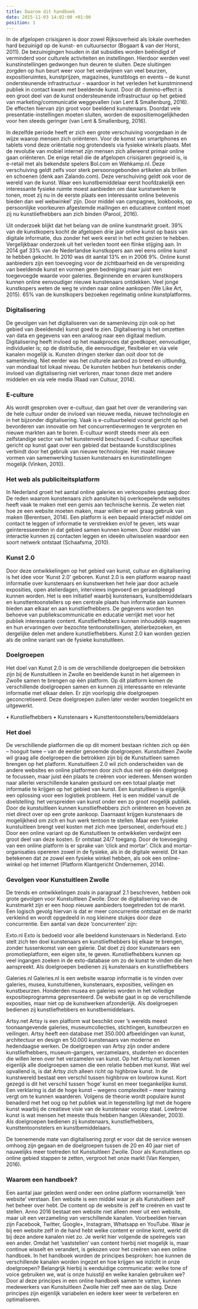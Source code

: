 ```yaml
---
title: Daarom dit handboek
date: 2015-11-03 14:02:00 +01:00
position: 1
---
```


In de afgelopen crisisjaren is door zowel Rijksoverheid als lokale overheden hard bezuinigd op de kunst- en cultuursector (Bogaart & van der Horst, 2011). De bezuinigingen houden in dat subsidies worden beëindigd of verminderd voor culturele activiteiten en instellingen. Hierdoor werden veel kunstinstellingen gedwongen hun deuren te sluiten. Deze sluitingen zorgden op hun beurt weer voor het verdwijnen van veel beurzen, expositieruimtes, kunstprijzen, magazines, kunstblogs en events – de kunst ondersteunende infrastructuur - waardoor in het verleden het kunstminnend publiek in contact kwam met beeldende kunst. Door dit domino-effect is een groot deel van de kunst ondersteunende infrastructuur op het gebied van marketing/communicatie weggevallen (van Lent & Smallenburg, 2016). De effecten hiervan zijn groot voor beeldend kunstenaars. Doordat vele presentatie-instellingen moeten sluiten, worden de expositiemogelijkheden voor hen steeds geringer (van Lent & Smallenburg, 2016). 

In dezelfde periode heeft er zich een grote verschuiving voorgedaan in de wijze waarop mensen zich oriënteren. Voor de komst van smartphones en tablets vond deze oriëntatie nog grotendeels via fysieke winkels plaats. Met de revolutie van mobiel internet zijn mensen zich allereerst primair online gaan oriënteren. De enige retail die de afgelopen crisisjaren gegroeid is, is e-retail  met als bekendste spelers Bol.com en Wehkamp.nl. Deze verschuiving geldt zelfs voor sterk persoonsgebonden artikelen als brillen en schoenen (denk aan Zalando.com).
Deze verschuiving geldt ook voor de wereld van de kunst. Waar een kunstbemiddelaar eerst hoofdzakelijk een interessante fysieke ruimte moest aanbieden om daar kunstwerken te tonen, moet zij nu in de eerste plaats een interessante online belevenis bieden dan wel webwinkel’ zijn. Door middel van campagnes, lookbooks, op persoonlijke voorkeuren afgestemde mailingen en educatieve content moet zij nu kunstliefhebbers aan zich binden (Parool, 2016).

Uit onderzoek blijkt dat het belang van de online kunstmarkt groeit. 39% van de kunstkopers kocht de afgelopen drie jaar online kunst op basis van digitale informatie, dus zonder het werk eerst in het echt gezien te hebben. Vergelijkbaar onderzoek uit het verleden toont een flinke stijging aan. In 2014 gaf 33% van de Nederlandse kunstkopers aan wel eens online kunst te hebben gekocht. In 2010 was dit aantal 13% en in 2006 9%. Online kunst aanbieders zijn een toevoeging voor de zichtbaarheid en de verspreiding van beeldende kunst en vormen geen bedreiging maar juist een toegevoegde waarde voor galeries. Beginnende en ervaren kunstkopers kunnen online eenvoudiger nieuwe kunstenaars ontdekken. Veel jonge kunstkopers weten de weg te vinden naar online aankopen (We Like Art, 2015). 65% van de kunstkopers bezoeken regelmatig online kunstplatforms. 

### Digitalisering
De gevolgen van het digitaliseren van de samenleving zijn ook op het gebied van (beeldende) kunst goed te zien. Digitalisering is het omzetten van data en gegevens van een analoog naar een digitaal medium. Digitalisering heeft invloed op het maakproces dat goedkoper, eenvoudiger, individueler is; op de distributie, die eenvoudiger, flexibeler en via vele kanalen mogelijk is. Kunsten dringen sterker dan ooit door tot de samenleving. Niet eerder was het culturele aanbod zo breed en uitbundig, van mondiaal tot lokaal niveau. De kunsten hebben hun betekenis onder invloed van digitalisering niet verloren, maar tonen deze met andere middelen en via vele media (Raad van Cultuur, 2014). 

### E-culture
Als wordt gesproken over e-cultuur, dan gaat het over de verandering van de hele cultuur onder de invloed van nieuwe media, nieuwe technologie en in het bijzonder digitalisering. Vaak is e-cultuurbeleid vooral gericht op het bevorderen van innovatie om het concurrentievermogen te vergroten en nieuwe markten aan te boren. E-cultuur wordt steeds meer als een zelfstandige sector van het kunstenveld beschouwd. E-cultuur specifiek gericht op kunst gaat over een gebied dat bestaande kunstdisciplines verbindt door het gebruik van nieuwe technologie. Het maakt nieuwe vormen van samenwerking tussen kunstenaars en kunstinstellingen mogelijk (Vinken, 2010). 

### Het web als publiciteitsplatform
In Nederland groeit het aantal online galeries en verkoopsites gestaag door. De reden waarom kunstenaars zich aansluiten bij overkoepelende websites heeft vaak te maken met een gemis aan technische kennis. Ze weten niet hoe ze een website moeten maken, maar willen er wel graag gebruik van maken (Berentsen, 2014). Een platform is een bepaald interactief middel om contact te leggen of informatie te verstrekken en/of te geven, iets waar geïnteresseerden in dat gebied samen kunnen komen. Door middel van interactie kunnen zij contacten leggen en ideeën uitwisselen waardoor een soort netwerk ontstaat (Schaafsma, 2010). 

### Kunst 2.0
Door deze ontwikkelingen op het gebied van kunst, cultuur en digitalisering is het idee voor ‘Kunst 2.0’ geboren. Kunst 2.0 is een platform waarop naast informatie over kunstenaars en kunstwerken het hele jaar door actuele exposities, open atelierdagen, interviews ingevoerd en geraadpleegd kunnen worden. Het is een initiatief waarbij kunstenaars, kunstbemiddelaars en kunsttentoonstellers op een centrale plaats hun informatie aan kunnen bieden aan elkaar en aan kunstliefhebbers. De gegevens worden ten behoeve van publiekscommunicatie en educatie verrijkt met voor het publiek interessante content. Kunstliefhebbers kunnen inhoudelijk reageren en hun ervaringen over bezochte tentoonstellingen, atelierbezoeken, en dergelijke delen met andere kunstliefhebbers. Kunst 2.0 kan worden gezien als de online variant van de fysieke kunstuitleen. 

### Doelgroepen
Het doel van Kunst 2.0 is om de verschillende doelgroepen die betrokken zijn bij de Kunstuitleen in Zwolle en beeldende kunst in het algemeen in Zwolle samen te brengen op één platform. Op dit platform komen de verschillende doelgroepen samen en kunnen zij interessante en relevante informatie met elkaar delen. Er zijn voorlopig drie doelgroepen geconcretiseerd. Deze doelgroepen zullen later verder worden toegelicht en uitgewerkt. 

•	Kunstliefhebbers
•	Kunstenaars
•	Kunsttentoonstellers/bemiddelaars


### Het doel 
De verschillende platformen die op dit moment bestaan richten zich op één – hooguit twee – van de eerder genoemde doelgroepen. Kunstuitleen Zwolle wil graag alle doelgroepen die betrokken zijn bij de Kunstuitleen samen brengen op het platform. Kunstuitleen 2.0 wil zich onderscheiden van de andere websites en online platformen door zich dus niet op één doelgroep te focussen, maar juist één plaats te creëren voor iedereen. Mensen worden naar allerlei verschillende kanalen gestuurd om een totaal plaatje met informatie te krijgen op het gebied van kunst. Een kunstuitleen is eigenlijk een oplossing voor een logistiek probleem. Het is een middel vanuit de doelstelling: het verspreiden van kunst onder een zo groot mogelijk publiek. Door de kunstuitleen kunnen kunstliefhebbers zich oriënteren en hoeven ze niet direct over op een grote aankoop. Daarnaast krijgen kunstenaars de mogelijkheid om zich en hun werk tentoon te stellen. Maar een fysieke kunstuitleen brengt veel kosten met zich mee (personeel, onderhoud etc.) Door een online variant op de Kunstuitleen te ontwikkelen verdwijnt een groot deel van deze kosten. Er ontstaat 24/7 toegang. Door de toevoeging van een online platform is er sprake van ‘click and mortar’. Click and mortar-organisaties opereren zowel in de fysieke, als in de digitale wereld. Dit kan betekenen dat ze zowel een fysieke winkel hebben, als ook een online-winkel op het internet (Platform Klantgericht Ondernemen, 2014). 

### Gevolgen voor Kunstuitleen Zwolle
De trends en ontwikkelingen zoals in paragraaf 2.1 beschreven, hebben ook grote gevolgen voor Kunstuitleen Zwolle. Door de digitalisering van de kunstmarkt zijn er een hoop nieuwe aanbieders toegetreden tot de markt. Een logisch gevolg hiervan is dat er meer concurrentie ontstaat en de markt verkleind en wordt opgedeeld in nog kleinere stukjes door deze concurrentie. Een aantal van deze ‘concurrenten’ zijn:

Exto.nl
Exto is bedoeld voor alle beeldend kunstenaars in Nederland. Exto stelt zich ten doel kunstenaars en kunstliefhebbers bij elkaar te brengen, zonder tussenkomst van een galerie. Dat doet zij door kunstenaars een promotieplatform, een eigen site, te geven. Kunstliefhebbers kunnen op veel ingangen zoeken in de exto-database om zo de kunst te vinden die hen aanspreekt. Als doelgroepen bedienen zij kunstenaars en kunstliefhebbers

Galeries.nl
Galeries.nl is een website waarop informatie is te vinden over galeries, musea, kunstuitlenen, kunstenaars, exposities, veilingen en kunstbeurzen. Honderden musea en galeries worden in het volledige expositieprogramma gepresenteerd. De website gaat in op de verschillende exposities, maar niet op de kunstwerken afzonderlijk. Als doelgroepen bedienen zij kunstliefhebbers en kunstbemiddelaars. 

Artsy.net
Artsy is een platform wat beschikt over ’s werelds meest toonaangevende galeries, museumcollecties, stichtingen, kunstbeurzen en veilingen. Artsy heeft een database met 350.000 afbeeldingen van kunst, architectuur en design en 50.000 kunstenaars van moderne en hedendaagse werken. De doelgroepen van Artsy zijn onder andere kunstliefhebbers, museum-gangers, verzamelaars, studenten en docenten die willen leren over het verzamelen van kunst.
Op het Artsy.net komen eigenlijk alle doelgroepen samen die een relatie hebben met kunst. Wat wel opvallend is, is dat Artsy zich alleen richt op highbrow kunst. In de kunstwereld bestaat een verschil tussen highbrow en lowbrow kunst. Kort gezegd is dit het verschil tussen ‘hoge’ kunst en meer toegankelijke kunst. Een verklaring is dat de hoge kunst – wegens complexiteit – meer training vergt om te kunnen waarderen. Volgens de theorie wordt populaire kunst benaderd met het oog op het publiek wat in tegenstelling ligt met de hogere kunst waarbij de creatieve visie van de kunstenaar voorop staat. Lowbrow kunst is wat mensen het meeste thuis hebben hangen (Alexander, 2003). Als doelgroepen bedienen zij kunstenaars, kunstliefhebbers, kunsttentoonstelers en kunstbemiddelaars. 

De toenemende mate van digitalisering zorgt er voor dat de service wensen omhoog zijn gegaan en de doelgroepen tussen de 20 en 40 jaar niet of nauwelijks meer toetreden tot Kunstuitleen Zwolle. Door als Kunstuitleen op online gebied stappen te zetten, vergroot het onze markt (Van Kempen, 2016). 

### Waarom een handboek?
Een aantal jaar geleden werd onder een online platform voornamelijk ‘een website’ verstaan. Een website is een middel waar je als Kunstuitleen zelf het beheer over hebt. De content op de website is zelf te creëren en vast te stellen. Anno 2016 bestaat een website niet alleen meer uit een website, maar uit een verzameling van verschillende kanalen. Voorbeelden hiervan zijn Facebook, Twitter, Google+, Instagram, Whatsapp en YouTube. Waar je bij een website zelf in de hand hebt welke content er online komt, werkt dit bij deze andere kanalen niet zo. Je werkt hier volgende de spelregels van een ander. Omdat het ‘vaststellen’ van content hierbij niet mogelijk is, maar continue wisselt en verandert, is gekozen voor het creëren van een online handboek. In het handboek worden de principes besproken: hoe kunnen de verschillende kanalen worden ingezet en hoe krijgen we inzicht in onze doelgroepen? Belangrijk hierbij is eenduidige communicatie: welke tone of voice gebruiken we, wat is onze huisstijl en welke kanalen gebruiken we? Door al deze principes in een online handboek samen te vatten, kunnen medewerkers van Kunstuitleen Zwolle hier zelf mee aan de slag. Deze principes zijn eigenlijk variabelen en iedere keer weer te verbeteren en optimaliseren. 